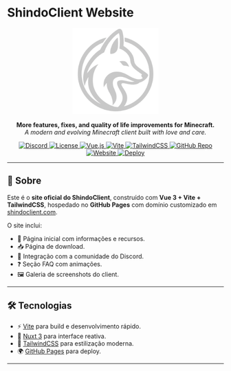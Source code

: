 # ShindoClient Website

<p align="center">
  <img src="/public/logo.png" alt="ShindoClient Logo" width="200" />
</p>

<p align="center">
  <strong>More features, fixes, and quality of life improvements for Minecraft.</strong><br/>
  <em>A modern and evolving Minecraft client built with love and care.</em>
</p>

<p align="center">
  <a href="https://shindoclient.com/discord">
    <img src="https://img.shields.io/badge/Join%20our%20Discord-5865F2?style=for-the-badge&logo=discord&logoColor=white" alt="Discord"/>
  </a>
  <a href="https://github.com/ShindoClient/website/blob/master/LICENSE">
    <img src="https://img.shields.io/github/license/ShindoClient/website?style=for-the-badge" alt="License"/>
  </a>
  <a href="https://nuxtjs.org/">
    <img src="https://img.shields.io/badge/nuxt-3.x-42b883?logo=nuxt&logoColor=white&style=for-the-badge" alt="Vue.js"/>
  </a>
  <a href="https://vitejs.dev/">
    <img src="https://img.shields.io/badge/Vite-4.x-646CFF?logo=vite&logoColor=white&style=for-the-badge" alt="Vite"/>
  </a>
  <a href="https://tailwindcss.com/">
    <img src="https://img.shields.io/badge/TailwindCSS-3.x-38B2AC?logo=tailwind-css&logoColor=white&style=for-the-badge" alt="TailwindCSS"/>
  </a>
  <a href="https://github.com/ShindoClient/website">
    <img src="https://img.shields.io/badge/GitHub-ShindoClient%2Fwebsite-181717?logo=github&style=for-the-badge" alt="GitHub Repo"/>
  </a>
  <a href="https://shindoclient.com">
    <img src="https://img.shields.io/badge/Website-shindoclient.com-ff4088?logo=google-chrome&logoColor=white&style=for-the-badge" alt="Website"/>
  </a>
  <a href="https://github.com/ShindoClient/website/actions/workflows/deploy.yml">
    <img src="https://img.shields.io/github/actions/workflow/status/ShindoClient/website/deploy.yml?style=for-the-badge" alt="Deploy"/>
  </a>
</p>

---

## 📖 Sobre
Este é o **site oficial do ShindoClient**, construído com **Vue 3 + Vite + TailwindCSS**, hospedado no **GitHub Pages** com domínio customizado em [shindoclient.com](https://shindoclient.com).

O site inclui:
- 📰 Página inicial com informações e recursos.
- 📥 Página de download.
- 💬 Integração com a comunidade do Discord.
- ❓ Seção FAQ com animações.
- 🖼️ Galeria de screenshots do client.

---

## 🛠️ Tecnologias
- ⚡ [Vite](https://vitejs.dev/) para build e desenvolvimento rápido.
- 🎨 [Nuxt 3](https://nuxtjs.org/) para interface reativa.
- 💎 [TailwindCSS](https://tailwindcss.com/) para estilização moderna.
- 🌍 [GitHub Pages](https://pages.github.com/) para deploy.

---
